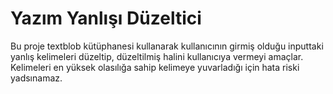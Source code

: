 # Yazım Yanlışı Düzeltici
Bu proje textblob kütüphanesi kullanarak kullanıcının girmiş olduğu inputtaki yanlış kelimeleri düzeltip, düzeltilmiş halini kullanıcıya vermeyi amaçlar.
Kelimeleri en yüksek olasılığa sahip kelimeye yuvarladığı için hata riski yadsınamaz.
